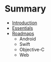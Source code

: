 # Summary

* [Introduction](README.md)
* [Essentials](essentials.md)
* [Roadmaps](roadmaps/README.md)
   * Android
   * Swift
   * Objective-C
   * Web

